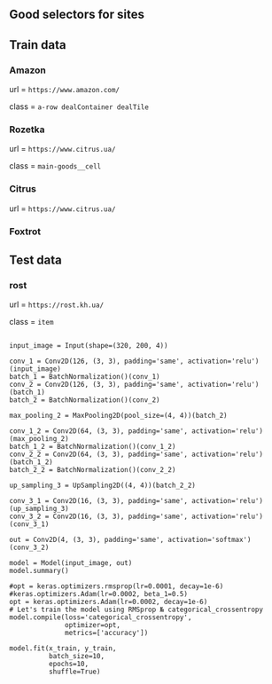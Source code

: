 ## Good selectors for sites

## Train data


### Amazon

url = `https://www.amazon.com/`

class = `a-row dealContainer dealTile`

### Rozetka

url = `https://www.citrus.ua/`

class = `main-goods__cell`

### Citrus

url = `https://www.citrus.ua/`

### Foxtrot

## Test data


### rost

url = `https://rost.kh.ua/`

class = `item`










```

input_image = Input(shape=(320, 200, 4))

conv_1 = Conv2D(126, (3, 3), padding='same', activation='relu')(input_image)
batch_1 = BatchNormalization()(conv_1)
conv_2 = Conv2D(126, (3, 3), padding='same', activation='relu')(batch_1)
batch_2 = BatchNormalization()(conv_2)

max_pooling_2 = MaxPooling2D(pool_size=(4, 4))(batch_2)

conv_1_2 = Conv2D(64, (3, 3), padding='same', activation='relu')(max_pooling_2)
batch_1_2 = BatchNormalization()(conv_1_2)
conv_2_2 = Conv2D(64, (3, 3), padding='same', activation='relu')(batch_1_2)
batch_2_2 = BatchNormalization()(conv_2_2)

up_sampling_3 = UpSampling2D((4, 4))(batch_2_2)

conv_3_1 = Conv2D(16, (3, 3), padding='same', activation='relu')(up_sampling_3)
conv_3_2 = Conv2D(16, (3, 3), padding='same', activation='relu')(conv_3_1)

out = Conv2D(4, (3, 3), padding='same', activation='softmax')(conv_3_2)

model = Model(input_image, out)
model.summary()

```

```
#opt = keras.optimizers.rmsprop(lr=0.0001, decay=1e-6) #keras.optimizers.Adam(lr=0.0002, beta_1=0.5)
opt = keras.optimizers.Adam(lr=0.0002, decay=1e-6)
# Let's train the model using RMSprop № categorical_crossentropy
model.compile(loss='categorical_crossentropy',
              optimizer=opt,
              metrics=['accuracy'])
```

```
model.fit(x_train, y_train,
          batch_size=10,
          epochs=10,
          shuffle=True)
```